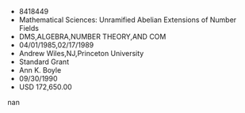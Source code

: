
* 8418449
* Mathematical Sciences: Unramified Abelian Extensions of Number Fields
* DMS,ALGEBRA,NUMBER THEORY,AND COM
* 04/01/1985,02/17/1989
* Andrew Wiles,NJ,Princeton University
* Standard Grant
* Ann K. Boyle
* 09/30/1990
* USD 172,650.00

nan

